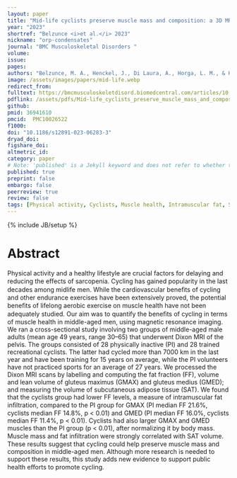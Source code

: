 ```yaml
---
layout: paper
title: "Mid-life cyclists preserve muscle mass and composition: a 3D MRI study"
year: "2023"
shortref: "Belzunce <i>et al.</i> 2023"
nickname: "orp-condensates"
journal: "BMC Musculoskeletal Disorders "
volume: 
issue: 
pages: 
authors: "Belzunce, M. A., Henckel, J., Di Laura, A., Horga, L. M., & Hart, A. J."
image: /assets/images/papers/mid-life.webp
redirect_from: 
fulltext: https://bmcmusculoskeletdisord.biomedcentral.com/articles/10.1186/s12891-023-06283-3
pdflink: /assets/pdfs/Mid-life_cyclists_preserve_muscle_mass_and_composi.pdf
github: 
pmid: 36941610
pmcid:  PMC10026522
f1000: 
doi: "10.1186/s12891-023-06283-3"
dryad_doi: 
figshare_doi: 
altmetric_id: 
category: paper
# Note: 'published' is a Jekyll keyword and does not refer to whether the paper is published, but rather to whether this Markdown should be part of the rendered site.
published: true
preprint: false
embargo: false	
peerreview: true
review: false
tags: [Physical activity, Cyclists, Muscle health, Intramuscular fat, Sarcopenia, Gluteus maximus]
---
```

{% include JB/setup %}

# Abstract 

Physical activity and a healthy lifestyle are crucial factors for delaying and reducing the eﬀects of sarcopenia. Cycling has gained popularity in the last decades among midlife men. While the cardiovascular beneﬁts of cycling and other endurance exercises have been extensively proved, the potential beneﬁts of lifelong aerobic exercise on muscle health have not been adequately studied. Our aim was to quantify the beneﬁts of cycling in terms of muscle health in middle-aged men, using magnetic resonance imaging. We ran a cross-sectional study involving two groups of middle-aged male adults (mean age 49 years, range 30–65) that underwent Dixon MRI of the pelvis. The groups consisted of 28 physically inactive (PI) and 28 trained recreational cyclists. The latter had cycled more than 7000 km in the last year and have been training for 15 years on average, while the PI volunteers have not practiced sports for an average of 27 years. We processed the Dixon MRI scans by labelling and computing the fat fraction (FF), volume and lean volume of gluteus maximus (GMAX) and gluteus medius (GMED); and measuring the volume of subcutaneous adipose tissue (SAT). We found that the cyclists group had lower FF levels, a measure of intramuscular fat inﬁltration, compared to the PI group for GMAX (PI median FF 21.6%, cyclists median FF 14.8%, p < 0.01) and GMED (PI median FF 16.0%, cyclists median FF 11.4%, p < 0.01). Cyclists had also larger GMAX and GMED muscles than the PI group (p < 0.01), after normalizing it by body mass. Muscle mass and fat inﬁltration were strongly correlated with SAT volume. These results suggest that cycling could help preserve muscle mass and composition in middle-aged men. Although more research is needed to support these results, this study adds new evidence to support public health eﬀorts to promote cycling.